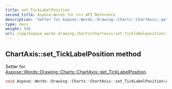 ```yaml
---
title: set_TickLabelPosition
second_title: Aspose.Words for C++ API Reference
description: 'Setter for Aspose::Words::Drawing::Charts::ChartAxis::get_TickLabelPosition.'
type: docs
weight: 560
url: /cpp/aspose.words.drawing.charts/chartaxis/set_ticklabelposition/
---
```

## ChartAxis::set_TickLabelPosition method


Setter for [Aspose::Words::Drawing::Charts::ChartAxis::get_TickLabelPosition](../get_ticklabelposition/).

```cpp
void Aspose::Words::Drawing::Charts::ChartAxis::set_TickLabelPosition(Aspose::Words::Drawing::Charts::AxisTickLabelPosition value)
```

